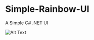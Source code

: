 # Simple-Rainbow-UI
A Simple C# .NET UI

![Alt Text](https://gyazo.com/47009b27eb4321be4a500748399ebb3e)
